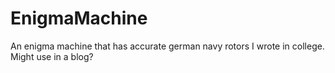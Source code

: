 # EnigmaMachine
An enigma machine that has accurate german navy rotors I wrote in college. Might use in a blog?
